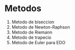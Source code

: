 # Metodos
1. Metodo de biseccion
2. Metodo de Newton-Raphson
3. Metodo de Riemann
4. Metodo de trapecio
5. Metodo de Euler para EDO